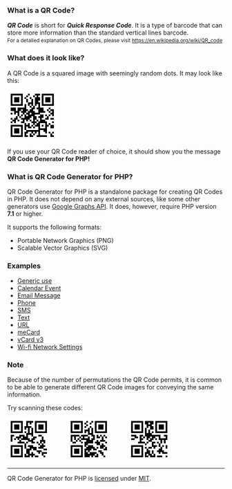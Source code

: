 ### What is a QR Code?

**_QR Code_** is short for **_Quick Response Code_**. It is a type of barcode that can store more information than the standard vertical lines barcode.  
<small>For a detailed explanation on QR Codes, please visit <a href="https://en.wikipedia.org/wiki/QR_code" target="_blank">https://en.wikipedia.org/wiki/QR_code</a></small>

### What does it look like?

A QR Code is a squared image with seemingly random dots. It may look like this:

![QR Code Example](assets/images/QRCODE.png)

If you use your QR Code reader of choice, it should show you the message   
**QR Code Generator for PHP!**

### What is QR Code Generator for PHP?

QR Code Generator for PHP is a standalone package for creating QR Codes in PHP. It does not depend on any external sources, like some other generators use <a href="https://developers.google.com/chart/infographics/docs/qr_codes" target="_blank">Google Graphs API</a>. It does, however, require PHP version **7.1** or higher.

It supports the following formats:

 - Portable Network Graphics (PNG)
 - Scalable Vector Graphics (SVG)
 
### <a id="examples">Examples</a>
 
 - [Generic use](examples/generic-use)
 - [Calendar Event](examples/calendar-event)
 - [Email Message](examples/email-message)
 - [Phone](examples/phone)
 - [SMS](examples/sms)
 - [Text](examples/text)
 - [URL](examples/url)
 - [meCard](examples/me-card)
 - [vCard v3](examples/v-card)
 - [Wi-fi Network Settings](examples/wi-fi)
 
### Note

Because of the number of permutations the QR Code permits, it is common to be able to generate different QR Code images for conveying the same information.

Try scanning these codes:

![Same Code, Different Image](assets/images/random1.png)&nbsp;&nbsp;&nbsp;&nbsp;&nbsp;&nbsp;&nbsp;&nbsp;&nbsp;&nbsp;![Same Code, Different Image](assets/images/random2.png)&nbsp;&nbsp;&nbsp;&nbsp;&nbsp;&nbsp;&nbsp;&nbsp;&nbsp;&nbsp;![Same Code, Different Image](assets/images/random3.png)

---

QR Code Generator for PHP is [licensed](https://github.com/zloadmin/qr-code/blob/master/LICENSE.md) under <a href="https://tldrlegal.com/license/mit-license" target="_blank">MIT</a>. 